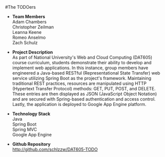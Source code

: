 #The TODOers

* **Team Members**
<br>Adam Chambers
<br>Christopher Zeilman
<br>Leanna Keene
<br>Romeo Anselmo
<br>Zach Schulz

* **Project Description**
<br>As part of National University's Web and Cloud Computing (DAT605) course curriculum, students demonstrate their ability to develop and implement web applications.  In this instance, group members have engineered a Java-based RESTful (Representational State Transfer) web service utilizing Spring Boot as the project's framework.  Maintaining traditional REST practices, resources are manipulated using HTTP (Hypertext Transfer Protocol) methods: GET, PUT, POST, and DELETE.  These entries are then displayed as JSON (JavaScript Object Notation) and are secured with Spring-based authentication and access control.  Lastly, the application is deployed to Google App Engine platform.

* **Technology Stack**
<br>Java
<br>Spring Boot
<br>Spring MVC
<br>Google App Engine

* **Github Repository**
<br>http://github.com/schlzzw/DAT605-TODO
